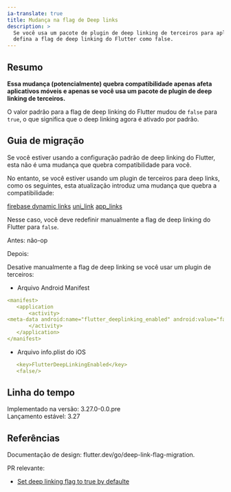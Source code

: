 ```yaml
---
ia-translate: true
title: Mudança na flag de Deep links
description: >
  Se você usa um pacote de plugin de deep linking de terceiros para aplicativos móveis,
  defina a flag de deep linking do Flutter como false.
---
```


## Resumo

<b>Essa mudança (potencialmente) quebra compatibilidade apenas afeta aplicativos móveis e apenas se
você usa um pacote de plugin de deep linking de terceiros.</b>

O valor padrão para a flag de deep linking do Flutter mudou de `false` para `true`,
o que significa que o deep linking agora é ativado por padrão.

## Guia de migração

Se você estiver usando a configuração padrão de deep linking do Flutter, esta não é uma mudança que quebra compatibilidade para você.

No entanto, se você estiver usando um plugin de terceiros para deep links,
como os seguintes, esta atualização introduz uma mudança que quebra a compatibilidade:

[firebase dynamic links](https://firebase.google.com/docs/dynamic-links)
[uni_link](https://pub.dev/packages/uni_links)
[app_links](https://pub.dev/packages/app_links)

Nesse caso, você deve redefinir manualmente a flag de deep linking do Flutter para `false`.

Antes: não-op

Depois:

Desative manualmente a flag de deep linking se você usar um plugin de terceiros:

* Arquivo Android Manifest

```yaml
<manifest>
   <application
       <activity>
<meta-data android:name="flutter_deeplinking_enabled" android:value="false" />
       </activity>
   </application>
</manifest>
```

* Arquivo info.plist do iOS

```yaml
   <key>FlutterDeepLinkingEnabled</key>
   <false/>
```

## Linha do tempo

Implementado na versão: 3.27.0-0.0.pre<br>
Lançamento estável: 3.27

## Referências

Documentação de design:
flutter.dev/go/deep-link-flag-migration.

PR relevante:

* [Set deep linking flag to true by defaulte]({{site.github}}/flutter/engine/pull/52350)
